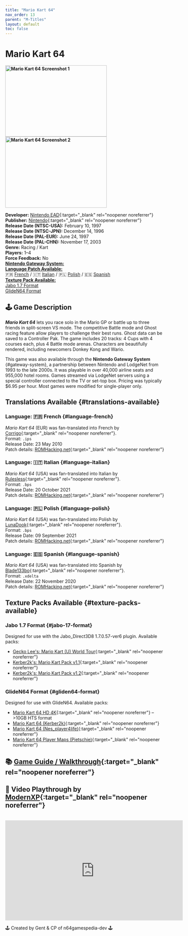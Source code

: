 ```yaml
---
title: "Mario Kart 64"
nav_order: 13
parent: "M-Titles"
layout: default
toc: false
---
```


# Mario Kart 64
<b>
<img src="https://www.n64gamespedia.com/wp-content/uploads/2025/05/5d4e7ee9-81df-4978-886d-0b661ea024621.png" alt="Mario Kart 64 Screenshot 1" style="object-fit:cover;width:320px;height:224px"/>
<img src="https://www.n64gamespedia.com/wp-content/uploads/2025/05/d577f866-9037-4f8e-ba70-cf26af3b9ae61.png" alt="Mario Kart 64 Screenshot 2" style="object-fit:cover;width:320px;height:224px"/>
</b>

**Developer:** [Nintendo EAD](https://en.wikipedia.org/wiki/Nintendo_Entertainment_Analysis_%26_Development){:target="_blank" rel="noopener noreferrer"}  
**Publisher:** [Nintendo](https://en.wikipedia.org/wiki/Nintendo){:target="_blank" rel="noopener noreferrer"}  
**Release Date (NTSC-USA):** February 10, 1997  
**Release Date (NTSC-JPN):** December 14, 1996  
**Release Date (PAL-EUR):** June 24, 1997  
**Release Date (PAL-CHN):** November 17, 2003  
**Genre:** Racing / Kart  
**Players:** 1–4  
**Force Feedback:** No  
[**Nintendo Gateway System:**](#gateway-system)<br>
[**Language Patch Available:**](#translations-available)<br>
🇫🇷 [French](#language-french) / 🇮🇹 [Italian](#language-italian) / 🇵🇱 [Polish](#language-polish) / 🇪🇸 [Spanish](#language-spanish)<br>
[**Texture Pack Available:**](#texture-packs-available)<br>
[Jabo 1.7 Format](#jabo-17-format)<br>
[GlideN64 Format](#gliden64-format)

## 🕹️ Game Description
<em><strong>Mario Kart 64</strong></em> lets you race solo in the Mario GP or battle up to three friends in split-screen VS mode. The competitive Battle mode and Ghost racing feature allow players to challenge their best runs. Ghost data can be saved to a Controller Pak. The game includes 20 tracks: 4 Cups with 4 courses each, plus 4 Battle mode arenas. Characters are beautifully rendered, including newcomers Donkey Kong and Wario.

This game was also available through the <strong>Nintendo Gateway System</strong> {#gateway-system}, a partnership between Nintendo and LodgeNet from 1993 to the late 2000s. It was playable in over 40,000 airline seats and 955,000 hotel rooms. Games streamed via LodgeNet servers using a special controller connected to the TV or set-top box. Pricing was typically $6.95 per hour. Most games were modified for single-player only.

## Translations Available {#translations-available}  
### Language: 🇫🇷 French {#language-french}  
*Mario Kart 64* (EUR) was fan-translated into French by [Corrigo](https://www.romhacking.net/community/1196/){:target="_blank" rel="noopener noreferrer"}.  
Format: `.ips`  
Release Date: 23 May 2010  
Patch details: [ROMHacking.net](https://www.romhacking.net/translations/5077/){:target="_blank" rel="noopener noreferrer"}

### Language: 🇮🇹 Italian {#language-italian}  
*Mario Kart 64* (USA) was fan-translated into Italian by [Rulesless](https://www.romhacking.net/community/7348/){:target="_blank" rel="noopener noreferrer"}.  
Format: `.bps`  
Release Date: 20 October 2021  
Patch details: [ROMHacking.net](https://www.romhacking.net/translations/6478/){:target="_blank" rel="noopener noreferrer"}

### Language: 🇵🇱 Polish {#language-polish}  
*Mario Kart 64* (USA) was fan-translated into Polish by [LunaDook](https://www.romhacking.net/community/6874/){:target="_blank" rel="noopener noreferrer"}.  
Format: `.bps`  
Release Date: 09 September 2021  
Patch details: [ROMHacking.net](https://www.romhacking.net/translations/6173/){:target="_blank" rel="noopener noreferrer"}

### Language: 🇪🇸 Spanish {#language-spanish}  
*Mario Kart 64* (USA) was fan-translated into Spanish by [Blade133bo](https://www.romhacking.net/community/2941/){:target="_blank" rel="noopener noreferrer"}.  
Format: `.xdelta`  
Release Date: 22 November 2020  
Patch details: [ROMHacking.net](https://www.romhacking.net/translations/3417/){:target="_blank" rel="noopener noreferrer"}

## Texture Packs Available {#texture-packs-available}  
### Jabo 1.7 Format {#jabo-17-format}  
Designed for use with the Jabo_Direct3D8 1.7.0.57-ver6 plugin. Available packs:
- [Gecko Lee's: Mario Kart (U) World Tour](https://www.n64textures.com/downloads/jabo-texture-packs/#Gecko%20Lee's:%20Mario%20Kart%20World%20Tour){:target="_blank" rel="noopener noreferrer"}
- [Kerber2k's: Mario Kart Pack v1.1](https://www.n64textures.com/downloads/jabo-texture-packs/#Kerber2k's:%20Mario%20Kart%20Pack%20v1.1){:target="_blank" rel="noopener noreferrer"}
- [Kerber2k's: Mario Kart Pack v1.2](https://www.n64textures.com/downloads/jabo-texture-packs/#Kerber2k's:%20Mario%20Kart%20Pack%20v1.2){:target="_blank" rel="noopener noreferrer"}

### GlideN64 Format {#gliden64-format}  
Designed for use with GlideN64. Available packs:
- [Mario Kart 64 HD 4K](https://www.n64textures.com/downloads/#Mariokart64%20HD%204K){:target="_blank" rel="noopener noreferrer"} – >10GB HTS format
- [Mario Kart 64 (Kerber2k)](https://www.n64textures.com/downloads/#Mario%20Kart%2064%20(Kerber2k)){:target="_blank" rel="noopener noreferrer"}
- [Mario Kart 64 (Nes_player4life)](https://www.n64textures.com/downloads/#Mario%20Kart%2064%20(Nes_player4life)){:target="_blank" rel="noopener noreferrer"}
- [Mario Kart 64 Player Maps (Pietschie)](https://www.n64textures.com/downloads/#Mario%20Kart%2064%20Player%20Maps){:target="_blank" rel="noopener noreferrer"}

## 📚 [Game Guide / Walkthrough](https://gamefaqs.gamespot.com/n64/197860-mario-kart-64/faqs/37859){:target="_blank" rel="noopener noreferrer"}

## 🎥 Video Playthrough by [ModernXP](https://www.youtube.com/channel/UCmf87a-abupkfS85ra19Hlw){:target="_blank" rel="noopener noreferrer"}  
<br />
<iframe width="560" height="315" src="https://www.youtube.com/embed/acuR_mxectk" title="Mario Kart 64 – Complete 100% Longplay" frameborder="0" allowfullscreen></iframe>

🕹️ Created by Gent & CP of n64gamespedia-dev 🕹️

<!-- Vault Format: n64gamespedia-dev -->
<!-- Protocol Source: _vault-specs/format-protocol.md -->
